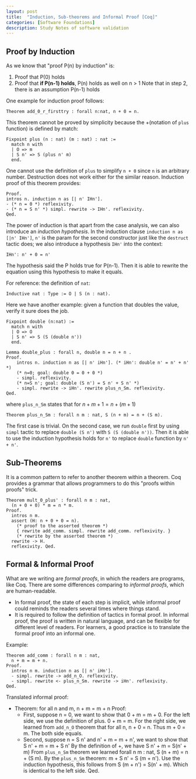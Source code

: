 ```yaml
---
layout: post
title:  "Induction, Sub-theorems and Informal Proof [Coq]"
categories: [Software Foundations]
description: Study Notes of software validation
---
```

## Proof by Induction
As we know that "proof P(n) by induction" is:
1. Proof that P(0) holds
2. Proof that **if P(n-1) holds**, P(n) holds as well on n > 1
Note that in step 2, there is an assumption P(n-1) holds

One example for induction proof follows:
```coq
Theorem add_0_r_firsttry : forall n:nat, n + 0 = n.
```
This theorem cannot be proved by simplicity because the +(notation of `plus` function) is defined by match:
```coq
Fixpoint plus (n : nat) (m : nat) : nat :=
  match n with
  | O => m
  | S n' => S (plus n' m)
  end.
```
One cannot use the definition of `plus` to simplify `n + 0` since `n` is an arbitrary number. Destruction does not work either for the similar reason. Induction proof of this theorem provides:
```coq
Proof.
intros n. induction n as [| n' IHn'].
- (* n = 0 *) reflexivity.
- (* n = S n' *) simpl. rewrite -> IHn'. reflexivity. 
Qed.
```
The power of induction is that apart from the case analysis, we can also introduce an *induction hypothesis*. In the induction clause `induction n as [|n' IHn']`, `n'` is the param for the second constructor just like the `destruct` tactic does; we also introduce a hypothesis `IHn'` into the context:
```coq
IHn': n' + 0 = n'
```
The hypothesis said the P holds true for P(n-1). Then it is able to rewrite the equation using this hypothesis to make it equals.

For reference: the definition of `nat`:
```coq
Inductive nat : Type := O | S (n : nat).
```

Here we have another example: given a function that doubles the value, verify it sure does the job.
```coq
Fixpoint double (n:nat) :=
  match n with
  | O => O
  | S n' => S (S (double n'))
  end.

Lemma double_plus : forall n, double n = n + n .
Proof.
    intros n. induction n as [| n' iHn']. (* iHn': double n' = n' + n' *)
    (* n=0; goal: double 0 = 0 + 0 *) 
    - simpl. reflexivity.
    (* n=S n'; goal: double (S n') = S n' + S n' *)
    - simpl. rewrite -> iHn'. rewrite plus_n_Sm. reflexivity.
Qed.
```
where `plus_n_Sm` states that for $n+m+1 = n + (m + 1)$
```coq
Theorem plus_n_Sm : forall n m : nat, S (n + m) = n + (S m).
```
The first case is trivial. On the second case, we run `double` first by using `simpl` tactic to replace `double (S n')` with `S (S (double n'))`.  Then it is able to use the induction hypothesis holds for `n'` to replace `double` function by `n' + n'`.

## Sub-Theorems
It is a common pattern to refer to another theorem within a theorem. Coq provides a grammar that allows programmers to do this "proofs within proofs" trick.

```coq
Theorem mult_0_plus' : forall n m : nat,
  (n + 0 + 0) * m = n * m.
Proof.
  intros n m.
  assert (H: n + 0 + 0 = n).
    (* proof to the asserted theorem *)
    { rewrite add_comm. simpl. rewrite add_comm. reflexivity. }
    (* rewrite by the asserted theorem *)
  rewrite -> H.
  reflexivity. Qed.
```

## Formal & Informal Proof
What are we writing are *formal proofs*, in which the readers are programs, like Coq. There are some differences comparing to *informal proofs*, which are human-readable. 
- In formal proof, the state of each step is implicit, while informal proof could reminds the readers several times where things stand.
- It is required to follow the definition of tactics in formal proof. In informal proof, the proof is written in natural language, and can be flexible for different level of readers. 
For learners, a good practice is to translate the formal proof into an informal one.

Example:
```coq
Theorem add_comm : forall n m : nat,
  n + m = m + n.
Proof.
  intros n m. induction n as [| n' iHn']. 
  - simpl. rewrite -> add_n_O. reflexivity.
  - simpl. rewrite <- plus_n_Sm. rewrite -> iHn'. reflexivity.
Qed. 
```

Translated informal proof:
- Theorem: for all n and m, n + m = m + n
	Proof:
	- First, suppose n = 0, we want to show that
	    0 + m = m + 0.
	For the left side, we use the definition of plus. 0 + m = m.
	For the right side, we learned from `add_n_O` theorem that for all n, n + 0 = n. Thus m + 0 = m. The both side equals.
	- Second, suppose n = S n' and n' + m = m + n', we want to show that 
	    S n' + m = m + S n'
	By the definition of +,  we have 
    S n' + m = S(n' + m)
    From `plus_n_Sm` theorem we learned forall n m : nat, S (n + m) = n + (S m).
    By the `plus_n_Sm` theorem:
	    m + S n' = S (m + n').
	Use the induction hypothesis, this follows from
	    S (m + n') = S(n' + m).
	Which is identical to the left side. Qed.